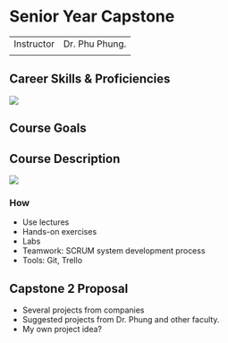 # Senior Year Capstone



|            |                |
| ---------- | -------------- |
| Instructor | Dr. Phu Phung. |
|            |                |

## Career Skills & Proficiencies

![](<../../../.gitbook/assets/image (117).png>)

## Course Goals



## Course Description

![](<../../../.gitbook/assets/image (118).png>)

### How

* Use lectures
* Hands-on exercises
* Labs
* Teamwork: SCRUM system development process
* Tools: Git, Trello

## Capstone 2 Proposal

* Several projects from companies
* Suggested projects from Dr. Phung and other faculty.
* My own project idea?

##
